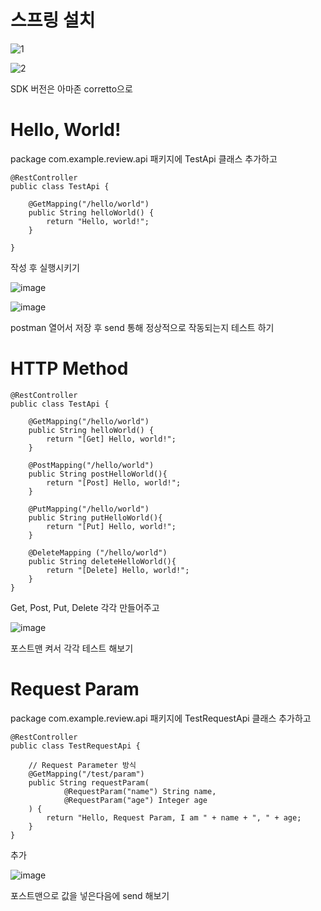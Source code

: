 # 스프링 설치
![1](https://github.com/skcy1515/Programming-Study/assets/140364849/541fca30-6d36-4e90-b5d9-322758dca4bc)

![2](https://github.com/skcy1515/Programming-Study/assets/140364849/d616b9a4-9927-439d-946d-cbb04c8ac0c0)

SDK 버전은 아마존 corretto으로

# Hello, World!
package com.example.review.api 패키지에 TestApi 클래스 추가하고
```
@RestController
public class TestApi {

    @GetMapping("/hello/world")
    public String helloWorld() {
        return "Hello, world!";
    }

}
```
작성 후 실행시키기

![image](https://github.com/user-attachments/assets/08fda58d-34ef-4644-a225-d06a16d67a01)

 ![image](https://github.com/user-attachments/assets/83f22bab-62c8-4b07-9bb6-24ec4e7b6de0)

postman 열어서 저장 후 send 통해 정상적으로 작동되는지 테스트 하기

# HTTP Method
```
@RestController
public class TestApi {

    @GetMapping("/hello/world")
    public String helloWorld() {
        return "[Get] Hello, world!";
    }

    @PostMapping("/hello/world")
    public String postHelloWorld(){
        return "[Post] Hello, world!";
    }

    @PutMapping("/hello/world")
    public String putHelloWorld(){
        return "[Put] Hello, world!";
    }

    @DeleteMapping ("/hello/world")
    public String deleteHelloWorld(){
        return "[Delete] Hello, world!";
    }
}
```
Get, Post, Put, Delete 각각 만들어주고

![image](https://github.com/user-attachments/assets/5f217101-74fe-41ff-8303-ea3529b57265)

포스트맨 켜서 각각 테스트 해보기

# Request Param
package com.example.review.api 패키지에 TestRequestApi 클래스 추가하고
```
@RestController
public class TestRequestApi {

    // Request Parameter 방식
    @GetMapping("/test/param")
    public String requestParam(
            @RequestParam("name") String name,
            @RequestParam("age") Integer age
    ) {
        return "Hello, Request Param, I am " + name + ", " + age;
    }
}
```
추가

![image](https://github.com/user-attachments/assets/3750edf7-a67b-47a5-a6f1-5b8207c14487)

포스트맨으로 값을 넣은다음에 send 해보기

